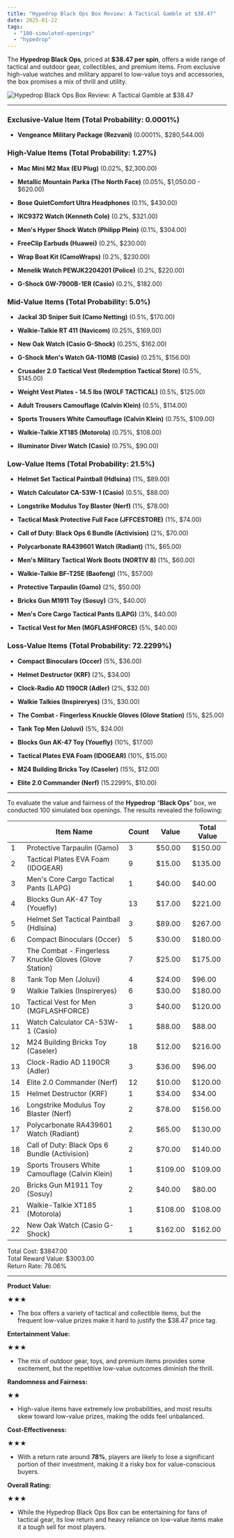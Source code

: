 ```yaml
---
title: "Hypedrop Black Ops Box Review: A Tactical Gamble at $38.47"
date: 2025-01-22
tags: 
  - "100-simulated-openings"
  - "hypedrop"
---
```


The **Hypedrop ****Black Ops******, priced at **$38.47 per spin**, offers a wide range of tactical and outdoor gear, collectibles, and premium items. From exclusive high-value watches and military apparel to low-value toys and accessories, the box promises a mix of thrill and utility.

![Hypedrop Black Ops Box Review: A Tactical Gamble at $38.47](/media/75155-hypedropblackops.png)

* * *

### **Exclusive-Value Item (Total Probability: 0.0001%)**

- **Vengeance Military Package (Rezvani)** (0.0001%, $280,544.00)

### **High-Value Items (Total Probability: 1.27%)**

- **Mac Mini M2 Max (EU Plug)** (0.02%, $2,300.00)

- **Metallic Mountain Parka (The North Face)** (0.05%, $1,050.00 - $620.00)

- **Bose QuietComfort Ultra Headphones** (0.1%, $430.00)

- **IKC9372 Watch (Kenneth Cole)** (0.2%, $321.00)

- **Men's Hyper Shock Watch (Philipp Plein)** (0.1%, $304.00)

- **FreeClip Earbuds (Huawei)** (0.2%, $230.00)

- **Wrap Boat Kit (CamoWraps)** (0.2%, $230.00)

- **Menelik Watch PEWJK2204201 (Police)** (0.2%, $220.00)

- **G-Shock GW-7900B-1ER (Casio)** (0.2%, $182.00)

### **Mid-Value Items (Total Probability: 5.0%)**

- **Jackal 3D Sniper Suit (Camo Netting)** (0.5%, $170.00)

- **Walkie-Talkie RT 411 (Navicom)** (0.25%, $169.00)

- **New Oak Watch (Casio G-Shock)** (0.25%, $162.00)

- **G-Shock Men's Watch GA-110MB (Casio)** (0.25%, $156.00)

- **Crusader 2.0 Tactical Vest (Redemption Tactical Store)** (0.5%, $145.00)

- **Weight Vest Plates - 14.5 lbs (WOLF TACTICAL)** (0.5%, $125.00)

- **Adult Trousers Camouflage (Calvin Klein)** (0.5%, $114.00)

- **Sports Trousers White Camouflage (Calvin Klein)** (0.75%, $109.00)

- **Walkie-Talkie XT185 (Motorola)** (0.75%, $108.00)

- **Illuminator Diver Watch (Casio)** (0.75%, $90.00)

### **Low-Value Items (Total Probability: 21.5%)**

- **Helmet Set Tactical Paintball (Hdlsina)** (1%, $89.00)

- **Watch Calculator CA-53W-1 (Casio)** (0.5%, $88.00)

- **Longstrike Modulus Toy Blaster (Nerf)** (1%, $78.00)

- **Tactical Mask Protective Full Face (JFFCESTORE)** (1%, $74.00)

- **Call of Duty: Black Ops 6 Bundle (Activision)** (2%, $70.00)

- **Polycarbonate RA439601 Watch (Radiant)** (1%, $65.00)

- **Men's Military Tactical Work Boots (NORTIV 8)** (1%, $60.00)

- **Walkie-Talkie BF-T25E (Baofeng)** (1%, $57.00)

- **Protective Tarpaulin (Gamo)** (2%, $50.00)

- **Bricks Gun M1911 Toy (Sosuy)** (3%, $40.00)

- **Men's Core Cargo Tactical Pants (LAPG)** (3%, $40.00)

- **Tactical Vest for Men (MGFLASHFORCE)** (5%, $40.00)

### **Loss-Value Items (Total Probability: 72.2299%)**

- **Compact Binoculars (Occer)** (5%, $36.00)

- **Helmet Destructor (KRF)** (2%, $34.00)

- **Clock-Radio AD 1190CR (Adler)** (2%, $32.00)

- **Walkie Talkies (Inspireryes)** (3%, $30.00)

- **The Combat - Fingerless Knuckle Gloves (Glove Station)** (5%, $25.00)

- **Tank Top Men (Joluvi)** (5%, $24.00)

- **Blocks Gun AK-47 Toy (Youefly)** (10%, $17.00)

- **Tactical Plates EVA Foam (IDOGEAR)** (10%, $15.00)

- **M24 Building Bricks Toy (Caseler)** (15%, $12.00)

- **Elite 2.0 Commander (Nerf)** (15.2299%, $10.00)

* * *

To evaluate the value and fairness of the **Hypedrop** “****Black Ops****” box, we conducted 100 simulated box openings. The results revealed the following:

|  | Item Name | Count | Value | Total Value |
| --- | --- | --- | --- | --- |
| 1 | Protective Tarpaulin (Gamo) | 3 | $50.00 | $150.00 |
| 2 | Tactical Plates EVA Foam (IDOGEAR) | 9 | $15.00 | $135.00 |
| 3 | Men's Core Cargo Tactical Pants (LAPG) | 1 | $40.00 | $40.00 |
| 4 | Blocks Gun AK-47 Toy (Youefly) | 13 | $17.00 | $221.00 |
| 5 | Helmet Set Tactical Paintball (Hdlsina) | 3 | $89.00 | $267.00 |
| 6 | Compact Binoculars (Occer) | 5 | $30.00 | $180.00 |
| 7 | The Combat - Fingerless Knuckle Gloves (Glove Station) | 7 | $25.00 | $175.00 |
| 8 | Tank Top Men (Joluvi) | 4 | $24.00 | $96.00 |
| 9 | Walkie Talkies (Inspireryes) | 6 | $30.00 | $180.00 |
| 10 | Tactical Vest for Men (MGFLASHFORCE) | 3 | $40.00 | $120.00 |
| 11 | Watch Calculator CA-53W-1 (Casio) | 1 | $88.00 | $88.00 |
| 12 | M24 Building Bricks Toy (Caseler) | 18 | $12.00 | $216.00 |
| 13 | Clock-Radio AD 1190CR (Adler) | 3 | $36.00 | $96.00 |
| 14 | Elite 2.0 Commander (Nerf) | 12 | $10.00 | $120.00 |
| 15 | Helmet Destructor (KRF) | 1 | $34.00 | $34.00 |
| 16 | Longstrike Modulus Toy Blaster (Nerf) | 2 | $78.00 | $156.00 |
| 17 | Polycarbonate RA439601 Watch (Radiant) | 2 | $65.00 | $130.00 |
| 18 | Call of Duty: Black Ops 6 Bundle (Activision) | 2 | $70.00 | $140.00 |
| 19 | Sports Trousers White Camouflage (Calvin Klein) | 1 | $109.00 | $109.00 |
| 20 | Bricks Gun M1911 Toy (Sosuy) | 2 | $40.00 | $80.00 |
| 21 | Walkie-Talkie XT185 (Motorola) | 1 | $108.00 | $108.00 |
| 22 | New Oak Watch (Casio G-Shock) | 1 | $162.00 | $162.00 |

Total Cost: $3847.00  
Total Reward Value: $3003.00  
Return Rate: 78.06%

* * *

**Product Value:**

★★★

- The box offers a variety of tactical and collectible items, but the frequent low-value prizes make it hard to justify the $38.47 price tag.

**Entertainment Value:**

★★★

- The mix of outdoor gear, toys, and premium items provides some excitement, but the repetitive low-value outcomes diminish the thrill.

**Randomness and Fairness:**

★★

- High-value items have extremely low probabilities, and most results skew toward low-value prizes, making the odds feel unbalanced.

**Cost-Effectiveness:**

★★★

- With a return rate around **78%**, players are likely to lose a significant portion of their investment, making it a risky box for value-conscious buyers.

**Overall Rating:**

★★★

- While the Hypedrop Black Ops Box can be entertaining for fans of tactical gear, its low return and heavy reliance on low-value items make it a tough sell for most players.
